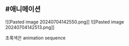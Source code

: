 ## #애니메이션
![[Pasted image 20240704142550.png]]
![[Pasted image 20240704142513.png]]

초록색은 animation sequence